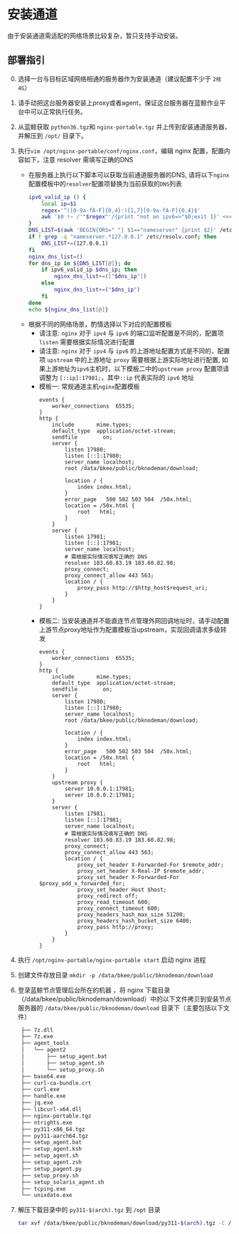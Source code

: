 # 安装通道

由于安装通道需适配的网络场景比较复杂，暂只支持手动安装。


## 部署指引

0. 选择一台与目标区域网络相通的服务器作为安装通道（建议配置不少于 `2核4G`）

1. 请手动把这台服务器安装上proxy或者agent，保证这台服务器在蓝鲸作业平台中可以正常执行任务。

2. 从蓝鲸获取 `python36.tgz`和 `nginx-portable.tgz` 并上传到安装通道服务器，并解压到 `/opt/` 目录下。

3. 执行`vim /opt/nginx-portable/conf/nginx.conf`，编辑 nginx 配置，配置内容如下，注意 resolver 需填写正确的DNS
   * 在服务器上执行以下脚本可以获取当前通道服务器的DNS, 请将以下`nginx`配置模板中的``resolver``配置项替换为当前获取的`DNS`列表
      ```bash
      ipv6_valid_ip () {
          local ip=$1
          regex='^([0-9a-fA-F]{0,4}:){1,7}[0-9a-fA-F]{0,4}$'
          awk '$0 !~ /'"$regex"'/{print "not an ipv6=>"$0;exit 1}' <<< "$1"
      }
      DNS_LIST=$(awk 'BEGIN{ORS=" "} $1=="nameserver" {print $2}' /etc/resolv.conf)
      if ! grep -q "nameserver.*127.0.0.1" /etc/resolv.conf; then
          DNS_LIST+=(127.0.0.1)
      fi
      nginx_dns_list=()
      for dns_ip in ${DNS_LIST[@]}; do
          if ipv6_valid_ip $dns_ip; then
              nginx_dns_list+=(["$dns_ip"])
          else
              nginx_dns_list+=("$dns_ip")
          fi
      done
      echo ${nginx_dns_list[@]}
      ```
   * 根据不同的网络场景，酌情选择以下对应的配置模板
     * 请注意: `nginx` 对于 ``ipv4`` 与 ``ipv6`` 的端口监听配置是不同的，配置项 `listen` 需要根据实际情况进行配置
     * 请注意: `nginx` 对于 ``ipv4`` 与 ``ipv6`` 的上游地址配置方式是不同的，配置项 `upstream` 中的上游地址 `proxy` 需要根据上游实际地址进行配置,
如果上游地址为``ipv6``主机时，以下模板二中的``upstream proxy`` 配置项请调整为 `[::ip]:17981;`，其中`::ip` 代表实际的 `ipv6` 地址
     * 模板一: 常规通道主机`nginx`配置模板
         ```nginx
         events {
             worker_connections  65535;
         }
         http {
             include       mime.types;
             default_type  application/octet-stream;
             sendfile        on;
             server {
                 listen 17980;
                 listen [::]:17980;
                 server_name localhost;
                 root /data/bkee/public/bknodeman/download;

                 location / {
                     index index.html;
                 }
                 error_page   500 502 503 504  /50x.html;
                 location = /50x.html {
                     root   html;
                 }
             }
             server {
                 listen 17981;
                 listen [::]:17981;
                 server_name localhost;
                 # 需根据实际情况填写正确的 DNS
                 resolver 183.60.83.19 183.60.82.98;
                 proxy_connect;
                 proxy_connect_allow 443 563;
                 location / {
                     proxy_pass http://$http_host$request_uri;
                 }
             }
         }
         ```
     * 模板二: 当安装通道并不能直连节点管理外网回调地址时，请手动配置上游节点proxy地址作为配置模板当upstream，实现回调请求多级转发
       ```nginx
       events {
           worker_connections  65535;
       }
       http {
           include       mime.types;
           default_type  application/octet-stream;
           sendfile        on;
           server {
               listen 17980;
               listen [::]:17980;
               server_name localhost;
               root /data/bkee/public/bknodeman/download;

               location / {
                   index index.html;
               }
               error_page   500 502 503 504  /50x.html;
               location = /50x.html {
                   root   html;
               }
           }
           upstream proxy {
               server 10.0.0.1:17981;
               server 10.0.0.2:17981;
           }
           server {
               listen 17981;
               listen [::]:17981;
               server_name localhost;
               # 需根据实际情况填写正确的 DNS
               resolver 183.60.83.19 183.60.82.98;
               proxy_connect;
               proxy_connect_allow 443 563;
               location / {
                   proxy_set_header X-Forwarded-For $remote_addr;
                   proxy_set_header X-Real-IP $remote_addr;
                   proxy_set_header X-Forwarded-For $proxy_add_x_forwarded_for;
                   proxy_set_header Host $host;
                   proxy_redirect off;
                   proxy_read_timeout 600;
                   proxy_connect_timeout 600;
                   proxy_headers_hash_max_size 51200;
                   proxy_headers_hash_bucket_size 6400;
                   proxy_pass http://proxy;
               }
           }
       }
       ```

4. 执行 `/opt/nginx-portable/nginx-portable start` 启动 nginx 进程

5. 创建文件存放目录 `mkdir -p /data/bkee/public/bknodeman/download`

6. 登录蓝鲸节点管理后台所在的机器 ，将 nginx 下载目录（/data/bkee/public/bknodeman/download）中的以下文件拷贝到安装节点服务器的 `/data/bkee/public/bknodeman/download` 目录下（主要包括以下文件）

   ```bash
    ├── 7z.dll
    ├── 7z.exe
    ├── agent_tools
    │   └── agent2
    │       ├── setup_agent.bat
    │       ├── setup_agent.sh
    │       └── setup_proxy.sh
    ├── base64.exe
    ├── curl-ca-bundle.crt
    ├── curl.exe
    ├── handle.exe
    ├── jq.exe
    ├── libcurl-x64.dll
    ├── nginx-portable.tgz
    ├── ntrights.exe
    ├── py311-x86_64.tgz
    ├── py311-aarch64.tgz
    ├── setup_agent.bat
    ├── setup_agent.ksh
    ├── setup_agent.sh
    ├── setup_agent.zsh
    ├── setup_pagent.py
    ├── setup_proxy.sh
    ├── setup_solaris_agent.sh
    ├── tcping.exe
    └── unixdate.exe
   ```

7. 解压下载目录中的 ``py311-$(arch).tgz`` 到 `/opt` 目录
    ```bash
    tar xvf /data/bkee/public/bknodeman/download/py311-$(arch).tgz -C /opt
    ```